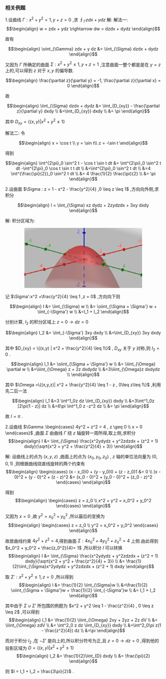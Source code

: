 ### 相关例题
1.设曲线 $\Gamma : x^2 + y^2 = 1 , y + z = 0$ ,求 $\oint_{\Gamma} zdx + y dz$
解:
解法一:
$$\begin{align}
    w = zdx + ydz \rightarrow dw = dzdx + dydz
\end{align}$$

故有

$$\begin{align}
    \oint_{\Gamma} zdx + y dz &= \iint_{\Sigma} dzdx + dydz
\end{align}$$

又因为 $\Gamma$ 所确定的曲面 $\Sigma :x^2 + y^2 \leq 1 , y + z = 1$ ,注意曲面一整个都是是在 $y = z$ 上的,可以得到 $z$ 对于 $x,y$ 的偏导数.

$$\begin{align}
    \frac{\partial z}{\partial y} = -1, \frac{\partial z}{\partial x} = 0 
\end{align}$$

故

$$\begin{align}
    \iint_{\Sigma} dzdx + dydz &= \iint_{D_{xy}} - \frac{\partial z}{\partial y} dxdy \\
    &=\iint_{D_{xy}}  dxdy \\
    &= \pi
\end{align}$$

其中 $D_{xy} = \{(x,y)| x^2 + y^2 \leq 1 \}$

解法二:
令

$$\begin{align}
    x = \cos t \\
    y = \sin t\\
    z = -\sin t
\end{align}$$

得到

$$\begin{align}
    \int^{2\pi}_0 \sin^2 t - \cos t \sin t dt &= \int^{2\pi}_0 \sin^2 t dt -\int^{2\pi}_0 \cos t \sin t t dt  \\
    &=\int^{2\pi}_0 \sin^2 t dt \\
    &=4 \int^{\frac{\pi}{2}}_0 \sin^2 t dt \\
    &= 4 \frac{1}{2} \frac{\pi}{2} \\
    &= \pi
\end{align}$$


2.设曲面 $\Sigma : z = 1 - x^2 - \frac{y^2}{4} ,0 \leq z \leq 1$ ,方向向外侧,求积分

$$\begin{align}
    I = \iint_{\Sigma} xz dydz + 2zydzdx + 3xy dxdy
\end{align}$$

解:
积分区域为:
<center>
<img src="./image/image-2.png">
</center>


记 $\Sigma':x^2 +\frac{y^2}{4} \leq 1 ,z = 0$ ,方向向下则

$$\begin{align}
    I &= \iint_{\Sigma} w \\
    &= \oiint_{\Sigma + \Sigma'} w + \iint_{-\Sigma'} w \\
    &=I_1 + I_2
\end{align}$$

分别计算, $I_2$ 的积分区域上 $z = 0 \rightarrow dz = 0$

$$\begin{align}
    I_2 &= \iint_{-\Sigma'} 3xy dxdy \\
    &=\iint_{D_{xy}} 3xy dxdy
\end{align}$$

其中 $D_{xy} = \{(x,y) | x^2 + \frac{y^2}{4} \leq 1\}$ , $D_{xy}$ 关于 $y$ 对称,则 $I_2 = 0$ .

$$\begin{align}
    I_1 &= \oiint_{\Sigma + \Sigma'} w \\
    &= \iiint_{\Omega} \partial w \\
    &=\iiint_{\Omega} z + 2z dxdydz \\
    &=3\iiint_{\Omega}z dxdydz \\
\end{align}$$

其中 $\Omega =\{(x,y,z)| x^2 + \frac{y^2}{4} \leq 1 - z , 0\leq z\leq 1\}$ ,利用先二后一法

$$\begin{align}
    I_1 &=3 \int^1_0z dz \iint_{D_{xy}} dxdy \\
    &=3\int^1_0z [2\pi(1 - z)] dz \\
    &=6\pi \int^1_0 z -z^2 dz \\
    &= \pi
\end{align}$$

故 $I = \pi$ .

2.设曲线 $\Gamma :\begin{cases}
    4y^2 + z^2 = 4 , z \geq 0 \\
    x = 0
\end{cases}$ ,曲面 $\Sigma$ 由曲线 $\Gamma$ 绕 $z$ 轴旋转一周所得,取上侧,求积分
$$\begin{align}
    I &= \iint_{\Sigma} \frac{x^2ydydz + y^2zdzdx + (z^2 + 1) dxdy}{\sqrt{x^2 + y^2 + \frac{z^2}{4} + 3}}
\end{align}$$

解:
设曲线上的点为 $(x,y,z)$ ,曲面上的点为 $(x_0,y_0,z_0)$ , $z$ 轴的单位法向量为 $(0,0,1)$ ,则根据曲线绕直线旋转的两个约束有
$$\begin{align}
    \begin{cases}
        (x - x_0)0 + (y - y_0)0 + (z - z_0)1 &= 0 \\
        (x - 0)^2 + (y - 0)^2 + (z - z)^2 &= (x_0 - 0)^2 + (y_0 - 0)^2 + (z_0 - z)^2
    \end{cases}
\end{align}$$

得到
$$\begin{align}
    \begin{cases}
        z = z_0 \\
        x^2 + y^2 = x_0^2 + y_0^2 
    \end{cases}
\end{align}$$

又因为 $x = 0$ ,故 $y^2 = x_0^2 + y_0^2$ ,所以最后的变换为
$$\begin{align}
    \begin{cases}
        z = z_0 \\
        y^2 = x_0^2 + y_0^2 
    \end{cases}
\end{align}$$

故居曲线约束 $4y^2 + z^2 = 4$,得到曲面 $\Sigma: 4x_0^2 + 4y_0^2 + z_0^2 = 4$ 上侧.由此得到 $x_0^2 + y_0^2 + \frac{z_0^2}{4}= 1$ ,所以积分 $I$ 可以转换
$$\begin{align}
    I &= \iint_{\Sigma} \frac{x^2ydydz + y^2zdzdx + (z^2 + 1) dxdy}{\sqrt{x^2 + y^2 + \frac{z^2}{4} + 3}} \\
    &= \frac{1}{2}\iint_{\Sigma}x^2ydydz + y^2zdzdx + (z^2 + 1) dxdy
\end{align}$$

取 $\Sigma':x^2 + y^2 \leq 1 , z = 0$ ,所以得到
$$\begin{align}
    I &= \frac{1}{2} \iint_{\Sigma}w \\
    &=\frac{1}{2} \oiint_{\Sigma + \Sigma'}w + \frac{1}{2} \iint_{-\Sigma'}w \\
    &= I_1 + I_2
\end{align}$$

其中由于  $\Sigma \cup \Sigma'$ 所包围的例题为 $x^2 + y^2 \leq 1 - \frac{z^2}{4} , 0 \leq z \leq 2$ ,可以得到
$$\begin{align}
    I_1 &= \frac{1}{2} \iiint_{\Omega} 2xy + 2yz + 2z dV \\
    &= \iiint_{\Omega} zdV \\
    &= \int^2_0 z dz \iint_{D_{xy}} dxdy \\
    &=\int^2_0\pi z(1 - \frac{z^2}{4}) dz \\
    &=\pi
\end{align}$$

而对于积分 $I_2$ ,在 $-\Sigma'$ 是向上的,所以积分符号为正,且 $z = 0 \rightarrow dz = 0$ ,得到他的投影区域为 $D = \{(x,y)| x^2 + y^2 \leq 1\}$
$$\begin{align}
    I_2 &= \frac{1}{2}\iint_{D} dxdy \\
    &= \frac{\pi}{2}
\end{align}$$

则 $I = I_1 + I_2 = \frac{3\pi}{2}$ .